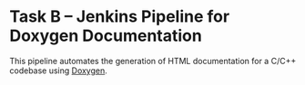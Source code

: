 # Task B – Jenkins Pipeline for Doxygen Documentation

This pipeline automates the generation of HTML documentation for a C/C++ codebase using [Doxygen](https://www.doxygen.nl/).